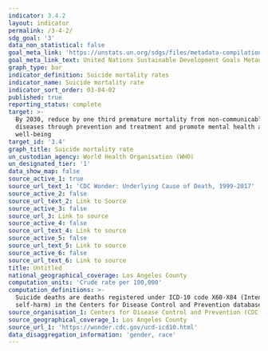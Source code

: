 ```yaml
---
indicator: 3.4.2
layout: indicator
permalink: /3-4-2/
sdg_goal: '3'
data_non_statistical: false
goal_meta_link: 'https://unstats.un.org/sdgs/files/metadata-compilation/Metadata-Goal-3.pdf'
goal_meta_link_text: United Nations Sustainable Development Goals Metadata (PDF 65.1 KB)
graph_type: bar
indicator_definition: Suicide mortality rates
indicator_name: Suicide mortality rate
indicator_sort_order: 03-04-02
published: true
reporting_status: complete
target: >-
  By 2030, reduce by one third premature mortality from non-communicable
  diseases through prevention and treatment and promote mental health and
  well-being
target_id: '3.4'
graph_title: Suicide mortality rate
un_custodian_agency: World Health Organisation (WHO)
un_designated_tier: '1'
data_show_map: false
source_active_1: true
source_url_text_1: 'CDC Wonder: Underlying Cause of Death, 1999-2017'
source_active_2: false
source_url_text_2: Link to Source
source_active_3: false
source_url_3: Link to source
source_active_4: false
source_url_text_4: Link to source
source_active_5: false
source_url_text_5: Link to source
source_active_6: false
source_url_text_6: Link to source
title: Untitled
national_geographical_coverage: Los Angeles County
computation_units: 'Crude rate per 100,000'
computation_definitions: >-
  Suicide deaths are deaths registered under ICD-10 code X60-X84 (Intentional
  self-harm) in the Centers for Disease Control and Prevention database.
source_organisation_1: Centers for Disease Control and Prevention (CDC)
source_geographical_coverage_1: Los Angeles County
source_url_1: 'https://wonder.cdc.gov/ucd-icd10.html'
data_disaggregation_information: 'gender, race'
---
```

